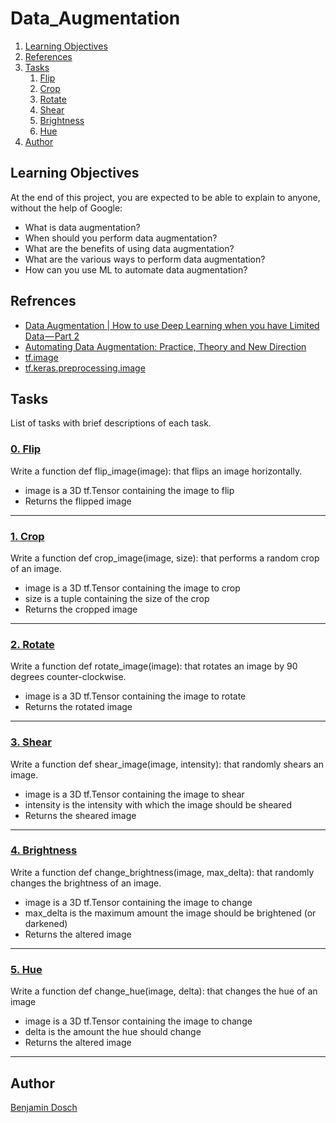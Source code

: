 # Data_Augmentation

1. [Learning Objectives](#learning-objectives)
2. [References](#references)
3. [Tasks](#tasks)
	1. [Flip](#0-flip)
	2. [Crop](#1-crop)
	3. [Rotate](#2-rotate)
	4. [Shear](#3-shear)
	5. [Brightness](#4-brightness)
	6. [Hue](#5-hue)
4. [Author](#author)

## Learning Objectives
At the end of this project, you are expected to be able to explain to anyone, without the help of Google:

* What is data augmentation?
* When should you perform data augmentation?
* What are the benefits of using data augmentation?
* What are the various ways to perform data augmentation?
* How can you use ML to automate data augmentation?

## Refrences

* [Data Augmentation | How to use Deep Learning when you have Limited Data — Part 2](https://nanonets.com/blog/data-augmentation-how-to-use-deep-learning-when-you-have-limited-data-part-2/ "Data Augmentation | How to use Deep Learning when you have Limited Data — Part 2")
* [Automating Data Augmentation: Practice, Theory and New Direction](http://ai.stanford.edu/blog/data-augmentation/ "Automating Data Augmentation: Practice, Theory and New Direction")
* [tf.image](https://www.tensorflow.org/versions/r1.15/api_docs/python/tf/image "tf.image")
* [tf.keras.preprocessing.image](https://www.tensorflow.org/versions/r1.15/api_docs/python/tf/keras/preprocessing/image "tf.keras.preprocessing.image")

## Tasks
List of tasks with brief descriptions of each task.

### [0. Flip](https://github.com/BenDoschGit/holbertonschool-machine_learning/blob/main/pipeline/0x04-data_augmentation/0-flip.py "0. Flip")

Write a function def flip_image(image): that flips an image horizontally.

* image is a 3D tf.Tensor containing the image to flip
* Returns the flipped image

---

### [1. Crop](https://github.com/BenDoschGit/holbertonschool-machine_learning/blob/main/pipeline/0x04-data_augmentation/1-crop.py "1. Crop")

Write a function def crop_image(image, size): that performs a random crop of an image.

* image is a 3D tf.Tensor containing the image to crop
* size is a tuple containing the size of the crop
* Returns the cropped image

---
### [2. Rotate](https://github.com/BenDoschGit/holbertonschool-machine_learning/blob/main/pipeline/0x04-data_augmentation/2-rotate.py "2. Rotate")

Write a function def rotate_image(image): that rotates an image by 90 degrees counter-clockwise.

* image is a 3D tf.Tensor containing the image to rotate
* Returns the rotated image

---

### [3. Shear](https://github.com/BenDoschGit/holbertonschool-machine_learning/blob/main/pipeline/0x04-data_augmentation/3-shear.py "3. Shear")

Write a function def shear_image(image, intensity): that randomly shears an image.

* image is a 3D tf.Tensor containing the image to shear
* intensity is the intensity with which the image should be sheared
* Returns the sheared image

---

### [4. Brightness](https://github.com/BenDoschGit/holbertonschool-machine_learning/blob/main/pipeline/0x04-data_augmentation/4-brightness.py "4. Brightness")

Write a function def change_brightness(image, max_delta): that randomly changes the brightness of an image.

* image is a 3D tf.Tensor containing the image to change
* max_delta is the maximum amount the image should be brightened (or darkened)
* Returns the altered image

---

### [5. Hue](https://github.com/BenDoschGit/holbertonschool-machine_learning/blob/main/pipeline/0x04-data_augmentation/5-hue.py "5. Hue")

Write a function def change_hue(image, delta): that changes the hue of an image

* image is a 3D tf.Tensor containing the image to change
* delta is the amount the hue should change
* Returns the altered image

---

## Author

[Benjamin Dosch](https://github.com/BenDoschGit)
